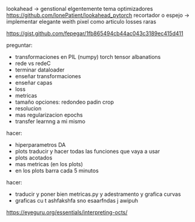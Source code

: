 lookahead -> genstional elgentemente tema optimizadores https://github.com/lonePatient/lookahead_pytorch
recortador o espejo -> implementar elegante
weith pixel como articulo 
losses raras

https://gist.github.com/fepegar/1fb865494cb44ac043c3189ec415d411

preguntar:
- transformaciones en PIL (numpy) torch tensor albanations
- rede vs redeC
- terminar dataloader
- enseñar transformaciones
- enseñar capas
- loss
- metricas
- tamaño opciones: redondeo padin crop
- resolucion
- mas regularizacion epochs
- transfer learnng a mi mismo


hacer:
- hiperparametros DA
- plots traducir y hacer todas las funciones que vaya a usar
- plots acotados
- mas metricas (en los plots)
- en los plots barra cada 5 minutos

hacer:
- traducir y poner bien metricas.py y adestramento y grafica curvas  
- graficas cu t ashfakshfa sno esaarfndas j awipuh


https://eyeguru.org/essentials/interpreting-octs/

